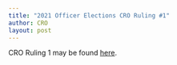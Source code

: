 ```yaml
---
title: "2021 Officer Elections CRO Ruling #1"
author: CRO
layout: post
---
```


CRO Ruling 1 may be found <a href="https://drive.google.com/file/d/1ii5jbzCZvNzabBifO7vcoDdVcXoSM6_G/view?usp=sharing">here</a>.